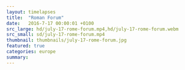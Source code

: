 ```yaml
---
layout: timelapses
title:  "Roman Forum"
date:   2016-7-17 00:00:01 +0100
src_large: hd/july-17-rome-forum.mp4,hd/july-17-rome-forum.webm
src_small: sd/july-17-rome-forum.mp4
thumbnail: thumbnails/july-17-rome-forum.jpg
featured: true
categories: europe
summary:
---
```


